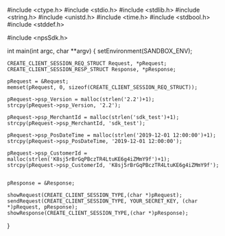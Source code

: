 #include <ctype.h>
#include <stdio.h>
#include <stdlib.h>
#include <string.h>
#include <unistd.h>
#include <time.h>
#include <stdbool.h>
#include <stddef.h>

#include <npsSdk.h>

int main(int argc, char **argv) {
    setEnvironment(SANDBOX_ENV);

    CREATE_CLIENT_SESSION_REQ_STRUCT Request, *pRequest;
    CREATE_CLIENT_SESSION_RESP_STRUCT Response, *pResponse;

    pRequest = &Request;
    memset(pRequest, 0, sizeof(CREATE_CLIENT_SESSION_REQ_STRUCT));

    pRequest->psp_Version = malloc(strlen('2.2')+1);
    strcpy(pRequest->psp_Version, '2.2');

    pRequest->psp_MerchantId = malloc(strlen('sdk_test')+1);
    strcpy(pRequest->psp_MerchantId, 'sdk_test');

    pRequest->psp_PosDateTime = malloc(strlen('2019-12-01 12:00:00')+1);
    strcpy(pRequest->psp_PosDateTime, '2019-12-01 12:00:00');

    pRequest->psp_CustomerId = malloc(strlen('K8sj5rBrGqPBczTR4LtuKE6g4iZMmY9f')+1);
    strcpy(pRequest->psp_CustomerId, 'K8sj5rBrGqPBczTR4LtuKE6g4iZMmY9f');


    pResponse = &Response;

    showRequest(CREATE_CLIENT_SESSION_TYPE,(char *)pRequest);
    sendRequest(CREATE_CLIENT_SESSION_TYPE, YOUR_SECRET_KEY, (char *)pRequest, pResponse);
    showResponse(CREATE_CLIENT_SESSION_TYPE,(char *)pResponse);
}
